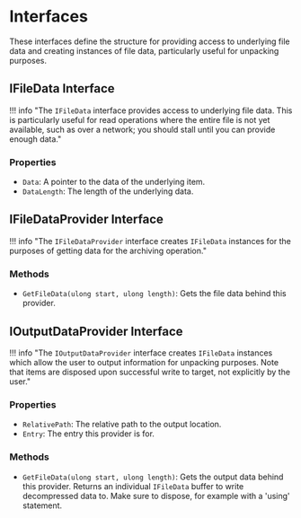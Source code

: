 ﻿# Interfaces

These interfaces define the structure for providing access to underlying file data and creating instances of file data,
particularly useful for unpacking purposes.

## IFileData Interface

!!! info "The `IFileData` interface provides access to underlying file data. This is particularly useful for read operations where the entire file is not yet available, such as over a network; you should stall until you can provide enough data."

### Properties

- `Data`: A pointer to the data of the underlying item.
- `DataLength`: The length of the underlying data.

## IFileDataProvider Interface

!!! info "The `IFileDataProvider` interface creates `IFileData` instances for the purposes of getting data for the archiving operation."

### Methods

- `GetFileData(ulong start, ulong length)`: Gets the file data behind this provider.

## IOutputDataProvider Interface

!!! info "The `IOutputDataProvider` interface creates `IFileData` instances which allow the user to output information for unpacking purposes. Note that items are disposed upon successful write to target, not explicitly by the user."

### Properties

- `RelativePath`: The relative path to the output location.
- `Entry`: The entry this provider is for.

### Methods

- `GetFileData(ulong start, ulong length)`: Gets the output data behind this provider. Returns an individual `IFileData` buffer to write decompressed data to. Make sure to dispose, for example with a 'using' statement.
